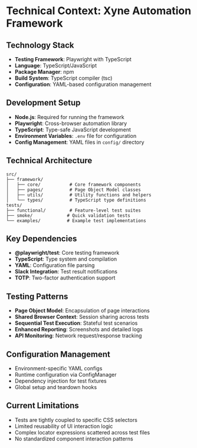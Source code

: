 # Technical Context: Xyne Automation Framework

## Technology Stack
- **Testing Framework**: Playwright with TypeScript
- **Language**: TypeScript/JavaScript
- **Package Manager**: npm
- **Build System**: TypeScript compiler (tsc)
- **Configuration**: YAML-based configuration management

## Development Setup
- **Node.js**: Required for running the framework
- **Playwright**: Cross-browser automation library
- **TypeScript**: Type-safe JavaScript development
- **Environment Variables**: `.env` file for configuration
- **Config Management**: YAML files in `config/` directory

## Technical Architecture
```
src/
├── framework/
│   ├── core/           # Core framework components
│   ├── pages/          # Page Object Model classes
│   ├── utils/          # Utility functions and helpers
│   └── types/          # TypeScript type definitions
tests/
├── functional/         # Feature-level test suites
├── smoke/             # Quick validation tests
└── examples/          # Example test implementations
```

## Key Dependencies
- **@playwright/test**: Core testing framework
- **TypeScript**: Type system and compilation
- **YAML**: Configuration file parsing
- **Slack Integration**: Test result notifications
- **TOTP**: Two-factor authentication support

## Testing Patterns
- **Page Object Model**: Encapsulation of page interactions
- **Shared Browser Context**: Session sharing across tests
- **Sequential Test Execution**: Stateful test scenarios
- **Enhanced Reporting**: Screenshots and detailed logs
- **API Monitoring**: Network request/response tracking

## Configuration Management
- Environment-specific YAML configs
- Runtime configuration via ConfigManager
- Dependency injection for test fixtures
- Global setup and teardown hooks

## Current Limitations
- Tests are tightly coupled to specific CSS selectors
- Limited reusability of UI interaction logic
- Complex locator expressions scattered across test files
- No standardized component interaction patterns

